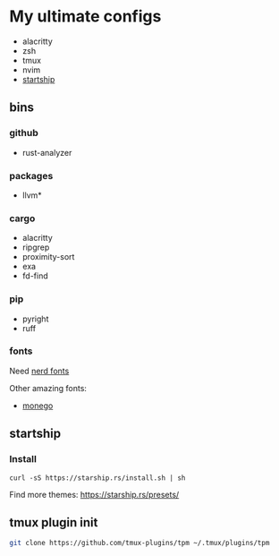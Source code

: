 # My ultimate configs

- alacritty
- zsh
- tmux
- nvim
- [startship](https://starship.rs/)

## bins

### github
- rust-analyzer

### packages
- llvm*

### cargo
- alacritty
- ripgrep
- proximity-sort 
- exa
- fd-find

### pip
- pyright
- ruff

### fonts

Need [nerd fonts](https://www.nerdfonts.com/font-downloads)

Other amazing fonts:

- [monego](https://github.com/cseelus/monego)

## startship

### Install

```shell
curl -sS https://starship.rs/install.sh | sh
```

Find more themes: https://starship.rs/presets/

## tmux plugin init

```sh
git clone https://github.com/tmux-plugins/tpm ~/.tmux/plugins/tpm
```
